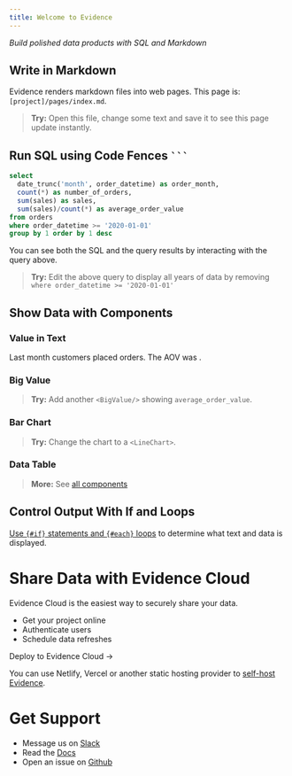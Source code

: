 ```yaml
---
title: Welcome to Evidence
---
```


_Build polished data products with SQL and Markdown_

<LineChart
  data={orders_by_month}
  y=sales
  yFmt=usd0k
  title = 'Sales by Month, USD'
/>

## Write in Markdown

Evidence renders markdown files into web pages. This page is:
`[project]/pages/index.md`.

> **Try:**  Open this file, change some text and save it to see this page update instantly.

## Run SQL using Code Fences ` ``` `

```sql orders_by_month
select
  date_trunc('month', order_datetime) as order_month,
  count(*) as number_of_orders,
  sum(sales) as sales,
  sum(sales)/count(*) as average_order_value
from orders
where order_datetime >= '2020-01-01'
group by 1 order by 1 desc
```

You can see both the SQL and the query results by interacting with the query above.

> **Try:** Edit the above query to display all years of data by removing
> `where order_datetime >= '2020-01-01'`

## Show Data with Components

### Value in Text

Last month customers placed **<Value data={orders_by_month} column=number_of_orders/>** orders. The AOV was **<Value data={orders_by_month} column=average_order_value fmt=usd2/>**.

### Big Value 
<BigValue data={orders_by_month} value=sales fmt=usd0/>
<BigValue data={orders_by_month} value=number_of_orders />

> **Try:** Add another `<BigValue/>` showing `average_order_value`.

### Bar Chart


<BarChart data={orders_by_month} y=number_of_orders />

> **Try:** Change the chart to a `<LineChart>`.

### Data Table

<DataTable data={orders_by_month} rows=6>
  <Column id=order_month fmt=mmmm-yy/>
  <Column id=sales fmt=usd0 />
  <Column id=number_of_orders />
  <Column id=average_order_value fmt=usd2 />
</DataTable>


> **More:** See [all components](https://docs.evidence.dev/components/all-components)

## Control Output With If and Loops

[Use `{#if}` statements and `{#each}` loops](/control-statements) to determine what text and data is displayed.

# Share Data with Evidence Cloud

Evidence Cloud is the easiest way to securely share your data. 
- Get your project online
- Authenticate users
- Schedule data refreshes

<BigLink href=/settings#deployment>Deploy to Evidence Cloud &rarr;</BigLink>

You can use Netlify, Vercel or another static hosting provider to [self-host Evidence](https://docs.evidence.dev/deployment/overview).

# Get Support

- Message us on [Slack](https://join.slack.com/t/evidencedev/shared_invite/zt-uda6wp6a-hP6Qyz0LUOddwpXW5qG03Q)
- Read the [Docs](https://docs.evidence.dev/)
- Open an issue on [Github](https://github.com/evidence-dev/evidence)
